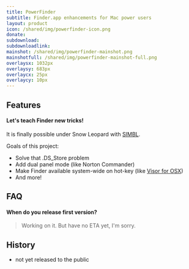 ```yaml
---
title: PowerFinder
subtitle: Finder.app enhancements for Mac power users
layout: product
icon: /shared/img/powerfinder-icon.png
donate:
subdownload: 
subdownloadlink:
mainshot: /shared/img/powerfinder-mainshot.png
mainshotfull: /shared/img/powerfinder-mainshot-full.png
overlaysx: 1032px
overlaysy: 683px
overlaycx: 25px
overlaycy: 10px
---
```


## Features

#### Let's teach Finder new tricks!

It is finally possible under Snow Leopard with <a href="http://www.culater.net/software/SIMBL/SIMBL.php">SIMBL</a>.

Goals of this project:

* Solve that .DS_Store problem
* Add dual panel mode (like Norton Commander)
* Make Finder available system-wide on hot-key (like <a href="http://visor.binaryage.com">Visor for OSX</a>)
* And more!

## FAQ

#### When do you release first version?
> Working on it. But have no ETA yet, I'm sorry.

## History

  * not yet released to the public